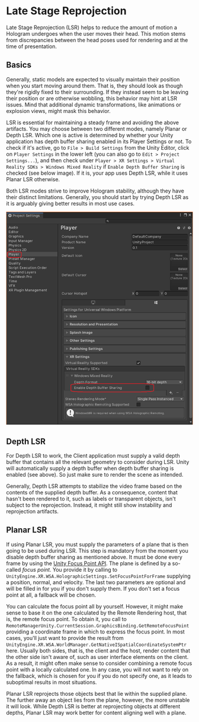 # Late Stage Reprojection

Late Stage Reprojection (LSR) helps to reduce the amount of motion a Hologram undergoes when the user moves their head. This motion stems from discrepancies between the head poses used for rendering and at the time of presentation.

## Basics

Generally, static models are expected to visually maintain their position when you start moving around them. That is, they should look as though they're rigidly fixed to their surrounding. If they instead seem to be leaving their position or are otherwise wobbling, this behavior may hint at LSR issues. Mind that additional dynamic transformations, like animations or explosion views, might mask this behavior.

LSR is essential for maintaining a steady frame and avoiding the above artifacts. You may choose between two different modes, namely Planar or Depth LSR. Which one is active is determined by whether your Unity application has depth buffer sharing enabled in its Player Settings or not. To check if it's active, go to `File > Build Settings` from the Unity Editor, click on `Player Settings` in the lower left (you can also go to `Edit > Project Settings...`), and then check under `Player > XR Settings > Virtual Reality SDKs > Windows Mixed Reality` if `Enable Depth Buffer Sharing` is checked (see below image). If it is, your app uses Depth LSR, while it uses Planar LSR otherwise.

Both LSR modes strive to improve Hologram stability, although they have their distinct limitations. Generally, you should start by trying Depth LSR as it is arguably giving better results in most use cases.

![Depth Buffer Sharing Enabled flag](./media/unity-depth-buffer-sharing-enabled.png)

## Depth LSR

For Depth LSR to work, the Client application must supply a valid depth buffer that contains all the relevant geometry to consider during LSR. Unity will automatically supply a depth buffer when depth buffer sharing is enabled (see above). So just make sure to render the scene as intended.

Generally, Depth LSR attempts to stabilize the video frame based on the contents of the supplied depth buffer. As a consequence, content that hasn't been rendered to it, such as labels or transparent objects, isn't subject to the reprojection. Instead, it might still show instability and reprojection artifacts.

## Planar LSR

If using Planar LSR, you must supply the parameters of a plane that is then going to be used during LSR. This step is mandatory from the moment you disable depth buffer sharing as mentioned above. It must be done every frame by using the [Unity Focus Point API](https://docs.microsoft.com/windows/mixed-reality/focus-point-in-unity). The plane is defined by a so-called *focus point*. You provide it by calling to `UnityEngine.XR.WSA.HolographicSettings.SetFocusPointForFrame` supplying a position, normal, and velocity. The last two parameters are optional and will be filled in for you if you don't supply them. If you don't set a focus point at all, a fallback will be chosen.

You can calculate the focus point all by yourself. However, it might make sense to base it on the one calculated by the Remote Rendering host, that is, the remote focus point. To obtain it, you call to `RemoteManagerUnity.CurrentSession.GraphicsBinding.GetRemoteFocusPoint` providing a coordinate frame in which to express the focus point. In most cases, you'll just want to provide the result from `UnityEngine.XR.WSA.WorldManager.GetNativeISpatialCoordinateSystemPtr` here. Usually both sides, that is, the client and the host, render content that the other side isn't aware of, such as user interface elements on the client. As a result, it might often make sense to consider combining a remote focus point with a locally calculated one. In any case, you will not want to rely on the fallback, which is chosen for you if you do not specify one, as it leads to suboptimal results in most situations.

Planar LSR reprojects those objects best that lie within the supplied plane. The further away an object lies from the plane, however, the more unstable it will look. While Depth LSR is better at reprojecting objects at different depths, Planar LSR may work better for content aligning well with a plane.